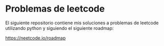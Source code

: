 # Problemas de leetcode

El siguiente repositorio contiene mis soluciones a problemas de leetcode utilizando python y siguiendo el siguiente roadmap:

https://neetcode.io/roadmap